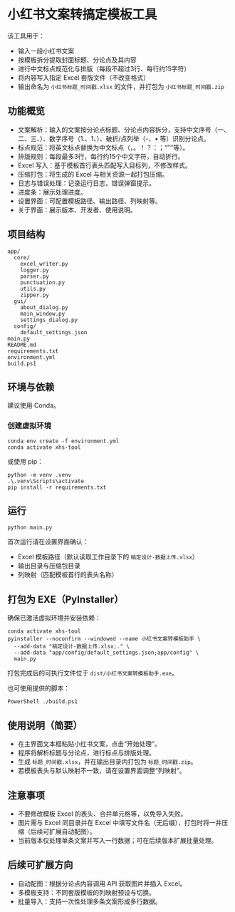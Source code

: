 # 小红书文案转搞定模板工具

该工具用于：
- 输入一段小红书文案
- 按模板拆分提取封面标题、分论点及其内容
- 进行中文标点规范化与排版（每段不超过3行、每行约15字符）
- 将内容写入指定 Excel 套版文件（不改变格式）
- 输出命名为 `小红书标题_时间戳.xlsx` 的文件，并打包为 `小红书标题_时间戳.zip`

## 功能概览
- 文案解析：输入的文案按分论点标题、分论点内容拆分，支持中文序号（一、二、三、）、数字序号（1.、1、）、破折/点列举（-、• 等）识别分论点。
- 标点规范：将英文标点替换为中文标点（，。！？：；“”‘’等）。
- 排版规则：每段最多3行，每行约15个中文字符，自动折行。
- Excel 写入：基于模板首行表头匹配写入目标列，不修改样式。
- 压缩打包：将生成的 Excel 与相关资源一起打包压缩。
- 日志与错误处理：记录运行日志，错误弹窗提示。
- 进度条：展示处理进度。
- 设置界面：可配置模板路径、输出路径、列映射等。
- 关于界面：展示版本、开发者、使用说明。

## 项目结构
```
app/
  core/
    excel_writer.py
    logger.py
    parser.py
    punctuation.py
    utils.py
    zipper.py
  gui/
    about_dialog.py
    main_window.py
    settings_dialog.py
  config/
    default_settings.json
main.py
README.md
requirements.txt
environment.yml
build.ps1
```

## 环境与依赖
建议使用 Conda。

### 创建虚拟环境
```
conda env create -f environment.yml
conda activate xhs-tool
```

或使用 pip：
```
python -m venv .venv
.\.venv\Scripts\activate
pip install -r requirements.txt
```

## 运行
```
python main.py
```

首次运行请在设置界面确认：
- Excel 模板路径（默认读取工作目录下的 `稿定设计-数据上传.xlsx`）
- 输出目录与压缩包目录
- 列映射（匹配模板首行的表头名称）

## 打包为 EXE（PyInstaller）
确保已激活虚拟环境并安装依赖：
```
conda activate xhs-tool
pyinstaller --noconfirm --windowed --name 小红书文案转模板助手 \
  --add-data "稿定设计-数据上传.xlsx;." \
  --add-data "app/config/default_settings.json;app/config" \
  main.py
```

打包完成后的可执行文件位于 `dist/小红书文案转模板助手.exe`。

也可使用提供的脚本：
```
PowerShell ./build.ps1
```

## 使用说明（简要）
- 在主界面文本框粘贴小红书文案，点击“开始处理”。
- 程序将解析标题与分论点，进行标点与排版处理。
- 生成 `标题_时间戳.xlsx`，并在输出目录内打包为 `标题_时间戳.zip`。
- 若模板表头与默认映射不一致，请在设置界面调整“列映射”。

## 注意事项
- 不要修改模板 Excel 的表头、合并单元格等，以免导入失败。
- 图片需与 Excel 同目录并在 Excel 中填写文件名（无后缀），打包时将一并压缩（后续可扩展自动配图）。
- 当前版本仅处理单条文案并写入一行数据；可在后续版本扩展批量处理。

## 后续可扩展方向
- 自动配图：根据分论点内容调用 API 获取图片并插入 Excel。
- 多模板支持：不同套版模板的列映射预设与切换。
- 批量导入：支持一次性处理多条文案形成多行数据。